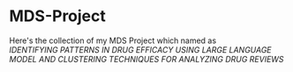 # MDS-Project
Here's the collection of my MDS Project which named as <br>
*IDENTIFYING PATTERNS IN DRUG EFFICACY USING LARGE LANGUAGE MODEL AND CLUSTERING TECHNIQUES FOR ANALYZING DRUG REVIEWS*
